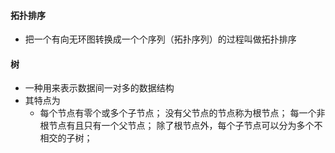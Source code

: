 #### 拓扑排序
- 把一个有向无环图转换成一个个序列（拓扑序列）的过程叫做拓扑排序

#### 树
- 一种用来表示数据间一对多的数据结构
- 其特点为
  - 每个节点有零个或多个子节点；
    没有父节点的节点称为根节点；
    每一个非根节点有且只有一个父节点；
    除了根节点外，每个子节点可以分为多个不相交的子树；